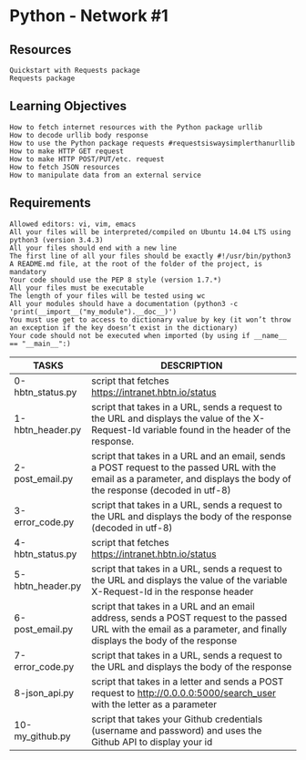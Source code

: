 # Python - Network #1

## Resources

    Quickstart with Requests package
    Requests package

## Learning Objectives


    How to fetch internet resources with the Python package urllib
    How to decode urllib body response
    How to use the Python package requests #requestsiswaysimplerthanurllib
    How to make HTTP GET request
    How to make HTTP POST/PUT/etc. request
    How to fetch JSON resources
    How to manipulate data from an external service

## Requirements


    Allowed editors: vi, vim, emacs
    All your files will be interpreted/compiled on Ubuntu 14.04 LTS using python3 (version 3.4.3)
    All your files should end with a new line
    The first line of all your files should be exactly #!/usr/bin/python3
    A README.md file, at the root of the folder of the project, is mandatory
    Your code should use the PEP 8 style (version 1.7.*)
    All your files must be executable
    The length of your files will be tested using wc
    All your modules should have a documentation (python3 -c 'print(__import__("my_module").__doc__)')
    You must use get to access to dictionary value by key (it won’t throw an exception if the key doesn’t exist in the dictionary)
    Your code should not be executed when imported (by using if __name__ == "__main__":)


| TASKS | DESCRIPTION |
| ----- | ----------- |
| 0-hbtn_status.py | script that fetches https://intranet.hbtn.io/status |
| 1-hbtn_header.py | script that takes in a URL, sends a request to the URL and displays the value of the X-Request-Id variable found in the header of the response. |
| 2-post_email.py | script that takes in a URL and an email, sends a POST request to the passed URL with the email as a parameter, and displays the body of the response (decoded in utf-8) |
| 3-error_code.py | script that takes in a URL, sends a request to the URL and displays the body of the response (decoded in utf-8) |
| 4-hbtn_status.py | script that fetches https://intranet.hbtn.io/status |
| 5-hbtn_header.py | script that takes in a URL, sends a request to the URL and displays the value of the variable X-Request-Id in the response header |
| 6-post_email.py | script that takes in a URL and an email address, sends a POST request to the passed URL with the email as a parameter, and finally displays the body of the response |
| 7-error_code.py | script that takes in a URL, sends a request to the URL and displays the body of the response |
| 8-json_api.py | script that takes in a letter and sends a POST request to http://0.0.0.0:5000/search_user with the letter as a parameter |
| 10-my_github.py | script that takes your Github credentials (username and password) and uses the Github API to display your id |
